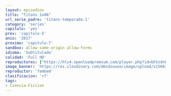 ```yaml
---
layout: episodios
title: "Titans 1x06"
url_serie_padre: 'titans-temporada-1'
category: 'series'
capitulo: 'yes'
prev: 'capitulo-5'
anio: '2017'
proximo: 'capitulo-7'
sandbox: allow-same-origin allow-forms
idioma: 'Subtitulado'
calidad: 'Full HD'
reproductores: ["https://hls4.openloadpremium.com/player.php?id=bFVzdnFtbTRVZFI2TjFYc0dKMkJ6dUVsOWJkSXpIeFNCcWZDUmtiYnJHK0FxRlIzVjZxNmE3ZTVEalRNNEpHQ3dDZEQ5Z21KcG92ZG90b3A2aS85UHc9PQ&sub=https://sub.cuevana2.io/vtt-sub/sub7/Titans.S01E06.vtt","https://tutumeme.net/embed/player.php?u=bXQ3ajJOaW1wcFRGcEs2VW5XRGExTlRPMytmUnc3bHVwcWhoenVIUjI5SHF5TlNwc0taaG1jN2gwZHZSNTlIRHVhV2tZWitkNUtDVDNOL1ZvYW1rYjJaa202TT0","https://api.cuevana3.io/stream/index.php?file=ek5lbm9xYWNrS0xYMTZLa2xNbkdvY3ZTb3BtZng4TGp6ZFpobGFMUGtOYk4yWnllWU5iVDJNWFhZR1JtazVxa2xKR1VvcVBWMGVMWWtaYWhvSkhWNTVXVFoyVnJrNVRTdDdoMWdwS3FwZEszazJTUmVKS1hvZEhUWjNHajBkVG53OWVzb3BpZjFOald6Smc9"]
image_banner: 'https://res.cloudinary.com/dmsdzouoo/image/upload/v1566352080/Titans-poster_1_-min_n7hzw6.jpg'
reproductor: 'fembed'
clasificacion: '+7'
tags:
- Ciencia-Ficcion
---
```













